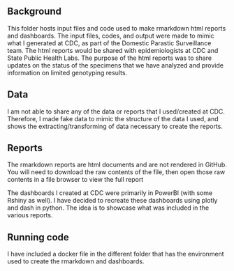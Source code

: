 ## Background

This folder hosts input files and code used to make rmarkdown html reports and dashboards. The input files, codes, and output were made to mimic what I generated at CDC, as part of the Domestic Parastic Surveillance team. The html reports would be shared with epidemiologists at CDC and State Public Health Labs. The purpose of the html reports was to share updates on the status of the specimens that we have analyzed and provide information on limited genotyping results.

## Data

I am not able to share any of the data or reports that I used/created at CDC. Therefore, I made fake data to mimic the structure of the data I used, and shows the extracting/transforming of data necessary to create the reports. 

## Reports

The rmarkdown reports are html documents and are not rendered in GitHub. You will need to download the raw contents of the file, then open those raw contents in a file browser to view the full report

The dashboards I created at CDC were primarily in PowerBI (with some Rshiny as well). I have decided to recreate these dashboards using plotly and dash in python. The idea is to showcase what was included in the various reports.

## Running code

I have included a docker file in the different folder that has the environment used to create the rmarkdown and dashboards.